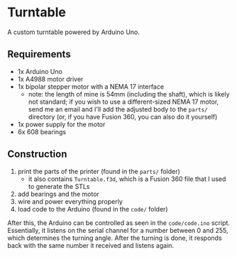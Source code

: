 # Turntable
A custom turntable powered by Arduino Uno.

## Requirements
- 1x Arduino Uno
- 1x A4988 motor driver
- 1x bipolar stepper motor with a NEMA 17 interface
	- note: the length of mine is 54mm (including the shaft), which is likely not standard; if you wish to use a different-sized NEMA 17 motor, send me an email and I'll add the adjusted body to the `parts/` directory (or, if you have Fusion 360, you can also do it yourself)
- 1x power supply for the motor
- 6x 608 bearings

## Construction
1. print the parts of the printer (found in the `parts/` folder)
	- it also contains `Turntable.f3d`, which is a Fusion 360 file that I used to generate the STLs
2. add bearings and the motor
3. wire and power everything properly
4. load code to the Arduino (found in the `code/` folder)

After this, the Arduino can be controlled as seen in the `code/code.ino` script. Essentially, it listens on the serial channel for a number between 0 and 255, which determines the turning angle. After the turning is done, it responds back with the same number it received and listens again.
